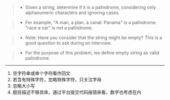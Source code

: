 > * Given a string, determine if it is a palindrome, considering only alphanumeric characters and ignoring cases.

> * For example,
"A man, a plan, a canal: Panama" is a palindrome.
"race a car" is not a palindrome.

> * Note:
Have you consider that the string might be empty? This is a good question to ask during an interview.

> * For the purpose of this problem, we define empty string as valid palindrome.

------
1. 空字符串或单个字符看作回文
2. 若含有特殊字符，忽略特殊字符，只关注字母
3. 忽略大小写
4. 题目描述不够具体，通过平台提交代码报错来看，数字也考虑在内
